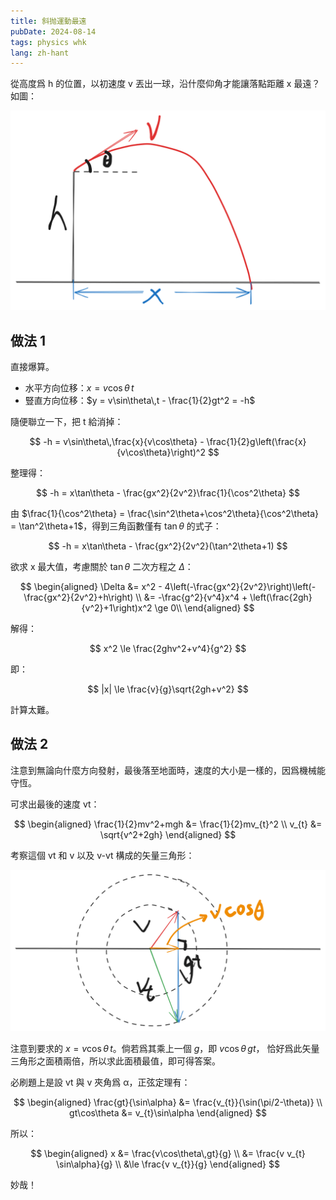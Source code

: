 ```yaml
---
title: 斜抛運動最遠
pubDate: 2024-08-14
tags: physics whk
lang: zh-hant
---
```


從高度爲 h 的位置，以初速度 v 丟出一球，沿什麼仰角才能讓落點距離 x 最遠？如圖：

![](../../assets/posts/farthest-throw/farthest-throw.svg)

## 做法 1

直接爆算。

- 水平方向位移：$x = v\cos\theta\,t$
- 豎直方向位移：$y = v\sin\theta\,t - \frac{1}{2}gt^2 = -h$

隨便聯立一下，把 t 給消掉：

$$
-h = v\sin\theta\,\frac{x}{v\cos\theta} - \frac{1}{2}g\left(\frac{x}{v\cos\theta}\right)^2
$$

整理得：

$$
-h = x\tan\theta - \frac{gx^2}{2v^2}\frac{1}{\cos^2\theta}
$$

由 $\frac{1}{\cos^2\theta} = \frac{\sin^2\theta+\cos^2\theta}{\cos^2\theta} =
\tan^2\theta+1$，得到三角函數僅有 $\tan\theta$ 的式子：

$$
-h = x\tan\theta - \frac{gx^2}{2v^2}(\tan^2\theta+1)
$$

欲求 x 最大值，考慮關於 $\tan\theta$ 二次方程之 $\Delta$：

$$
\begin{aligned}
\Delta &= x^2 - 4\left(-\frac{gx^2}{2v^2}\right)\left(-\frac{gx^2}{2v^2}+h\right) \\
       &= -\frac{g^2}{v^4}x^4 + \left(\frac{2gh}{v^2}+1\right)x^2 \ge 0\\
\end{aligned}
$$

解得：

$$
x^2 \le \frac{2ghv^2+v^4}{g^2}
$$

即：

$$
|x| \le \frac{v}{g}\sqrt{2gh+v^2}
$$

計算太難。

## 做法 2

注意到無論向什麼方向發射，最後落至地面時，速度的大小是一樣的，因爲機械能守恆。

可求出最後的速度 vt：

$$
\begin{aligned}
\frac{1}{2}mv^2+mgh &= \frac{1}{2}mv_{t}^2 \\
v_{t} &= \sqrt{v^2+2gh}
\end{aligned}
$$

考察這個 vt 和 v 以及 v-vt 構成的矢量三角形：

![](../../assets/posts/farthest-throw/vector-triangle.svg)

注意到要求的 $x = v\cos\theta\,t$。倘若爲其乘上一個 $g$，即 $v\cos\theta\,gt$，
恰好爲此矢量三角形之面積兩倍，所以求此面積最值，即可得答案。

必刷題上是設 vt 與 v 夾角爲 α，正弦定理有：

$$
\begin{aligned}
\frac{gt}{\sin\alpha} &= \frac{v_{t}}{\sin(\pi/2-\theta)} \\
gt\cos\theta &= v_{t}\sin\alpha
\end{aligned}
$$

所以：

$$
\begin{aligned}
x &= \frac{v\cos\theta\,gt}{g} \\
  &= \frac{v v_{t} \sin\alpha}{g} \\
  &\le \frac{v v_{t}}{g}
\end{aligned}
$$

妙哉！
